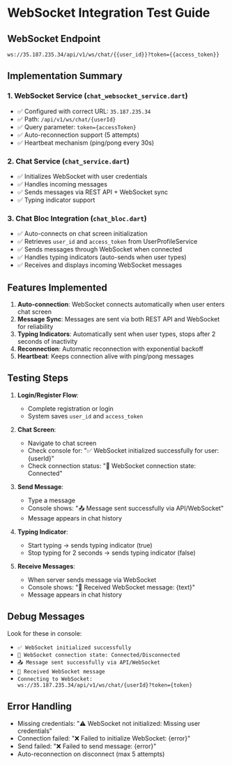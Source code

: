 # WebSocket Integration Test Guide

## WebSocket Endpoint
```
ws://35.187.235.34/api/v1/ws/chat/{{user_id}}?token={{access_token}}
```

## Implementation Summary

### 1. WebSocket Service (`chat_websocket_service.dart`)
- ✅ Configured with correct URL: `35.187.235.34`
- ✅ Path: `/api/v1/ws/chat/{userId}`
- ✅ Query parameter: `token={accessToken}`
- ✅ Auto-reconnection support (5 attempts)
- ✅ Heartbeat mechanism (ping/pong every 30s)

### 2. Chat Service (`chat_service.dart`)
- ✅ Initializes WebSocket with user credentials
- ✅ Handles incoming messages
- ✅ Sends messages via REST API + WebSocket sync
- ✅ Typing indicator support

### 3. Chat Bloc Integration (`chat_bloc.dart`)
- ✅ Auto-connects on chat screen initialization
- ✅ Retrieves `user_id` and `access_token` from UserProfileService
- ✅ Sends messages through WebSocket when connected
- ✅ Handles typing indicators (auto-sends when user types)
- ✅ Receives and displays incoming WebSocket messages

## Features Implemented

1. **Auto-connection**: WebSocket connects automatically when user enters chat screen
2. **Message Sync**: Messages are sent via both REST API and WebSocket for reliability
3. **Typing Indicators**: Automatically sent when user types, stops after 2 seconds of inactivity
4. **Reconnection**: Automatic reconnection with exponential backoff
5. **Heartbeat**: Keeps connection alive with ping/pong messages

## Testing Steps

1. **Login/Register Flow**:
   - Complete registration or login
   - System saves `user_id` and `access_token`

2. **Chat Screen**:
   - Navigate to chat screen
   - Check console for: "✅ WebSocket initialized successfully for user: {userId}"
   - Check connection status: "🔌 WebSocket connection state: Connected"

3. **Send Message**:
   - Type a message
   - Console shows: "📤 Message sent successfully via API/WebSocket"
   - Message appears in chat history

4. **Typing Indicator**:
   - Start typing → sends typing indicator (true)
   - Stop typing for 2 seconds → sends typing indicator (false)

5. **Receive Messages**:
   - When server sends message via WebSocket
   - Console shows: "📨 Received WebSocket message: {text}"
   - Message appears in chat history

## Debug Messages

Look for these in console:
- `✅ WebSocket initialized successfully`
- `🔌 WebSocket connection state: Connected/Disconnected`
- `📤 Message sent successfully via API/WebSocket`
- `📨 Received WebSocket message`
- `Connecting to WebSocket: ws://35.187.235.34/api/v1/ws/chat/{userId}?token={token}`

## Error Handling

- Missing credentials: "⚠️ WebSocket not initialized: Missing user credentials"
- Connection failed: "❌ Failed to initialize WebSocket: {error}"
- Send failed: "❌ Failed to send message: {error}"
- Auto-reconnection on disconnect (max 5 attempts)